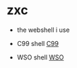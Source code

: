 # zxc
* the webshell i use

* C99 shell [C99]
* WSO shell [WSO]



[C99]: https://raw.githubusercontent.com/0xll0/zxc/main/c⁹⁹.php
[WSO]: https://raw.githubusercontent.com/0xll0/zxc/main/.v.php
